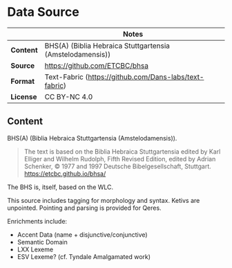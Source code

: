 # Data Source

| | Notes |
| --- | --- |
| **Content** | BHS(A) (Biblia Hebraica Stuttgartensia (Amstelodamensis)) |
| **Source** | <https://github.com/ETCBC/bhsa> |
| **Format** | Text-Fabric (<https://github.com/Dans-labs/text-fabric>) |
| **License** | CC BY-NC 4.0 |

## Content

BHS(A) (Biblia Hebraica Stuttgartensia (Amstelodamensis)).

> The text is based on the Biblia Hebraica Stuttgartensia edited by Karl Elliger and Wilhelm Rudolph, Fifth Revised Edition, edited by Adrian Schenker, © 1977 and 1997 Deutsche Bibelgesellschaft, Stuttgart.
> <https://etcbc.github.io/bhsa/>

The BHS is, itself, based on the WLC.

This source includes tagging for morphology and syntax. Ketivs are unpointed. Pointing and parsing is provided for Qeres.

Enrichments include:

 - Accent Data (name + disjunctive/conjunctive)
 - Semantic Domain
 - LXX Lexeme
 - ESV Lexeme? (cf. Tyndale Amalgamated work)
